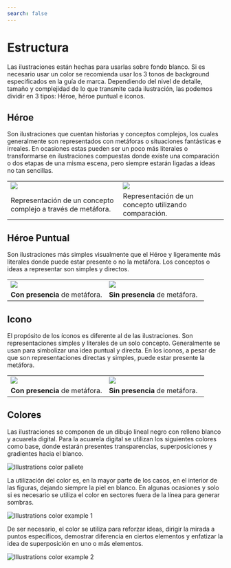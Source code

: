 ```yaml
---
search: false
---
```


# Estructura

Las ilustraciones están hechas para usarlas sobre fondo blanco. Si es necesario usar un color se recomienda usar los 3 tonos de background especificados en la guía de marca.
Dependiendo del nivel de detalle, tamaño y complejidad de lo que transmite cada ilustración, las podemos dividir en 3 tipos: Héroe, héroe puntual e iconos.  


## Héroe
Son ilustraciones que cuentan historias y conceptos complejos, los cuales generalmente son representados con metáforas o situaciones fantásticas e irreales. En ocasiones estas pueden ser un poco más literales o transformarse en ilustraciones compuestas donde existe una comparación o dos etapas de una misma escena, pero siempre estarán ligadas a ideas no tan sencillas.

<table>
<tr>
<td>
<img src="/assets/img/brand/illustration_structure_1.png">
</td>
<td>
<img src="/assets/img/brand/illustration_structure_2.png">
</td>
</tr>
<tr>
<td>
Representación de un concepto complejo a través de metáfora.
</td>
<td>
Representación de un concepto utilizando comparación.
</td>
</tr>
</table>

## Héroe Puntual
Son ilustraciones más simples visualmente que el Héroe y ligeramente más literales donde puede estar presente o no la metáfora. Los conceptos o ideas a representar son simples y directos.

<table>
<tr>
<td style="width:50%;">
<img src="/assets/img/brand/illustration_structure_3.png">
</td>
<td>
<img src="/assets/img/brand/illustration_structure_4.png">
</td>
</tr>
<tr>
<td>
<b>Con presencia</b> de metáfora.
</td>
<td>
<b>Sin presencia</b> de metáfora.
</td>
</tr>
</table>

## Icono
El propósito de los íconos es diferente al de las ilustraciones. 
Son representaciones simples y literales de un solo concepto. 
Generalmente se usan para simbolizar una idea puntual y directa. 
En los iconos, a pesar de que son representaciones directas y simples, puede estar presente la metáfora. 


<table>
<tr>
<td style="width:50%;">
<img src="/assets/img/brand/illustration_structure_5.png">
</td>
<td>
<img src="/assets/img/brand/illustration_structure_6.png">
</td>
</tr>
<tr>
<td>
<b>Con presencia</b> de metáfora.
</td>
<td>
<b>Sin presencia</b> de metáfora.
</td>
</tr>
</table>

## Colores

Las ilustraciones se componen de un dibujo lineal negro con relleno blanco y acuarela digital.
Para la acuarela digital se utilizan los siguientes colores como base, donde estarán presentes transparencias, superposiciones y gradientes hacia el blanco.

![Illustrations color pallete](/assets/img/brand/illustrations_color_palette.png)

La utilización del color es, en la mayor parte de los casos, en el interior de las figuras, dejando siempre la piel en blanco. En algunas ocasiones y solo si es necesario se utiliza el color en sectores fuera de la línea para generar sombras.

![Illustrations color example 1](/assets/img/brand/illustrations_color_example1.png)

De ser necesario, el color se utiliza para reforzar ideas, dirigir la mirada a puntos específicos, demostrar diferencia en ciertos elementos y enfatizar la idea de superposición en uno o más elementos.

![Illustrations color example 2](/assets/img/brand/illustrations_color_example2.png)
